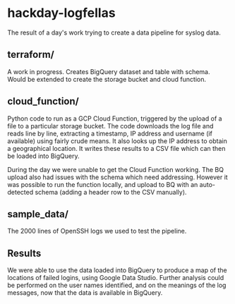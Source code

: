 # hackday-logfellas
The result of a day's work trying to create a data pipeline for syslog data.

## terraform/
A work in progress. Creates BigQuery dataset and table with schema. Would be extended to create the storage bucket and cloud function.

## cloud_function/
Python code to run as a GCP Cloud Function, triggered by the upload of a file to a particular storage bucket. The code downloads the log file and reads line by line, extracting a timestamp, IP address and username (if available) using fairly crude means. It also looks up the IP address to obtain a geographical location. It writes these results to a CSV file which can then be loaded into BigQuery.

During the day we were unable to get the Cloud Function working. The BQ upload also had issues with the schema which need addressing. However it was possible to run the function locally, and upload to BQ with an auto-detected schema (adding a header row to the CSV manually).

## sample_data/
The 2000 lines of OpenSSH logs we used to test the pipeline.

## Results
We were able to use the data loaded into BigQuery to produce a map of the locations of failed logins, using Google Data Studio. Further analysis could be performed on the user names identified, and on the meanings of the log messages, now that the data is available in BigQuery.
